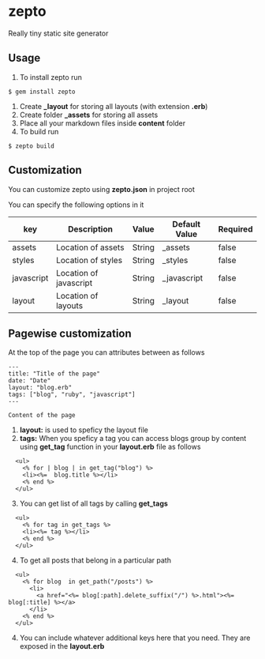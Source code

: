# zepto

Really tiny static site generator

## Usage

1. To install zepto run

```
$ gem install zepto
```

1. Create **\_layout** for storing all layouts (with extension **.erb**)
1. Create folder **\_assets** for storing all assets
1. Place all your markdown files inside **content** folder
1. To build run

```
$ zepto build
```

## Customization

You can customize zepto using **zepto.json** in project root

You can specify the following options in it

| key       | Description             | Value                                       | Default Value   | Required |
|-----------|-------------------------|---------------------------------------------|-----------------|----------|
| assets    | Location of assets      | String                                      | _assets         | false    |
| styles    | Location of styles      | String                                      | _styles         | false    |
| javascript| Location of javascript  | String                                      | _javascript     | false    |
| layout    | Location of layouts     | String                                      | _layout         | false    |

## Pagewise customization

At the top of the page you can attributes between as follows

```
---
title: "Title of the page"
date: "Date"
layout: "blog.erb"
tags: ["blog", "ruby", "javascript"]
---

Content of the page
```

1. **layout:** is used to speficy the layout file
2. **tags:** When you speficy a tag you can access blogs group by content using **get_tag** function in your **layout.erb** file as follows
 
  ```erb
    <ul>
      <% for | blog | in get_tag("blog") %>
      <li><%=  blog.title %></li>
      <% end %>
    </ul>
  ```

3. You can get list of all tags by calling **get_tags**
    
  ```erb
    <ul>
      <% for tag in get_tags %>
      <li><%= tag %></li>
      <% end %>
    </ul>
  ```

4. To get all posts that belong in a particular path

  ```erb
    <ul>
      <% for blog  in get_path("/posts") %>
        <li>
          <a href="<%= blog[:path].delete_suffix("/") %>.html"><%= blog[:title] %></a>
        </li>
      <% end %>
    </ul>
  ```


4. You can include whatever additional keys here that you need. They are exposed in the **layout.erb**